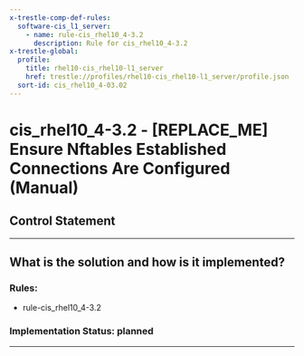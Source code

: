 ```yaml
---
x-trestle-comp-def-rules:
  software-cis_l1_server:
    - name: rule-cis_rhel10_4-3.2
      description: Rule for cis_rhel10_4-3.2
x-trestle-global:
  profile:
    title: rhel10-cis_rhel10-l1_server
    href: trestle://profiles/rhel10-cis_rhel10-l1_server/profile.json
  sort-id: cis_rhel10_4-03.02
---
```


# cis_rhel10_4-3.2 - \[REPLACE_ME\] Ensure Nftables Established Connections Are Configured (Manual)

## Control Statement

______________________________________________________________________

## What is the solution and how is it implemented?

<!-- For implementation status enter one of: implemented, partial, planned, alternative, not-applicable -->

<!-- Note that the list of rules under ### Rules: is read-only and changes will not be captured after assembly to JSON -->

<!-- Add control implementation description here for control: cis_rhel10_4-3.2 -->

### Rules:

  - rule-cis_rhel10_4-3.2

### Implementation Status: planned

______________________________________________________________________
